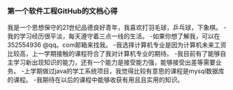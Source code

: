 ### 第一个软件工程GitHub的文档心得

我是一个思想保守的21世纪品德良好青年，我喜欢打羽毛球，乒乓球，下象棋。
-我的学习经历很平淡，每天遵守着三点一线的生活。
-如果你想了解我，可以在352554936 @qq。com邮箱来找我。
-我选择计算机专业是因为计算机未来工资比较高，上一学期接触的课程符合了我对计算机专业的期待。
-我目前有了能够自主学习新出现知识的能力，还有一个能力是接受能力强，能够接受出差等需要业务。
-上学期做过java的学工系统项目，我觉得比较有意思的课程是mysql数据库的课程。
-我期待在以后的课程中能够收获有用且且实用的知识。


<!--
**352554936h/352554936h** is a ✨ _special_ ✨ repository because its `README.md` (this file) appears on your GitHub profile.

Here are some ideas to get you started:

- 🔭 I’m currently working on ...
- 🌱 I’m currently learning ...
- 👯 I’m looking to collaborate on ...
- 🤔 I’m looking for help with ...
- 💬 Ask me about ...
- 📫 How to reach me: ...
- 😄 Pronouns: ...
- ⚡ Fun fact: ...
->
-
